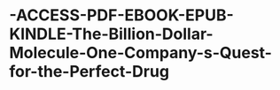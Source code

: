 # -ACCESS-PDF-EBOOK-EPUB-KINDLE-The-Billion-Dollar-Molecule-One-Company-s-Quest-for-the-Perfect-Drug